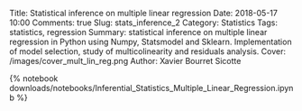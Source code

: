 Title: Statistical inference on multiple linear regression
Date: 2018-05-17 10:00
Comments: true
Slug: stats_inference_2
Category: Statistics
Tags: statistics, regression
Summary: statistical inference on multiple linear regression in Python using Numpy, Statsmodel and Sklearn. Implementation of model selection, study of multicolinearity and residuals analysis.
Cover: /images/cover_mult_lin_reg.png
Author: Xavier Bourret Sicotte

{% notebook downloads/notebooks/Inferential_Statistics_Multiple_Linear_Regression.ipynb %}
